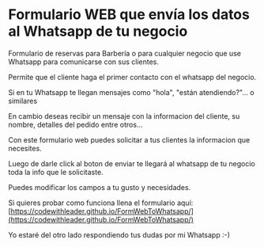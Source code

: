 # Formulario WEB que envía los datos al Whatsapp de tu negocio

Formulario de reservas para Barbería o para cualquier negocio que use Whatsapp para comunicarse con sus clientes.

Permite que el cliente haga el primer contacto con el whatsapp del negocio.

Si en tu Whatsapp te llegan mensajes como "hola", "están atendiendo?"... o similares

En cambio deseas recibir un mensaje con la informacion del cliente, su nombre, detalles del pedido entre otros...

Con este formulario web puedes solicitar a tus clientes la informacion que necesites.

Luego de darle click al boton de enviar te llegará al whatsapp de tu negocio toda la info que le solicitaste.

Puedes modificar los campos a tu gusto y necesidades.

Si quieres probar como funciona llena el formulario aquí: [https://codewithleader.github.io/FormWebToWhatsapp/](https://codewithleader.github.io/FormWebToWhatsapp/)

Yo estaré del otro lado respondiendo tus dudas por mi Whatsapp :-)
